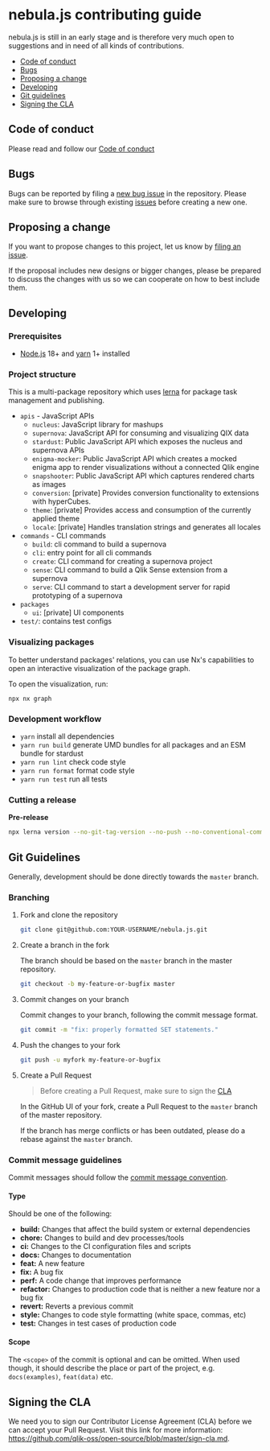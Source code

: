 # nebula.js contributing guide

nebula.js is still in an early stage and is therefore very much open to suggestions and in need of all kinds of contributions.

- [Code of conduct](#code-of-conduct)
- [Bugs](#bugs)
- [Proposing a change](#features)
- [Developing](#developing)
- [Git guidelines](#git)
- [Signing the CLA](#cla)

## <a name="code-of-conduct"></a> Code of conduct

Please read and follow our [Code of conduct](https://github.com/qlik-oss/open-source/blob/master/CODE_OF_CONDUCT.md)

## <a name="bugs"></a> Bugs

Bugs can be reported by filing a [new bug issue](https://github.com/qlik-oss/nebula.js/issues/new?template=bug.md) in the repository. Please make sure to browse through existing [issues](https://github.com/qlik-oss/nebula.js/labels/bug) before creating a new one.

## <a name="features"></a> Proposing a change

If you want to propose changes to this project, let us know by [filing an issue](https://github.com/qlik-oss/nebula.js/issues/new/choose).

If the proposal includes new designs or bigger changes, please be prepared to discuss the changes with us so we can cooperate on how to best include them.

## <a name="developing"></a> Developing

### Prerequisites

- [Node.js](https://nodejs.org/) 18+ and [yarn](https://yarnpkg.com) 1+ installed

### Project structure

This is a multi-package repository which uses [lerna](https://github.com/lerna/lerna) for package task management and publishing.

- `apis` - JavaScript APIs
  - `nucleus`: JavaScript library for mashups
  - `supernova`: JavaScript API for consuming and visualizing QIX data
  - `stardust`: Public JavaScript API which exposes the nucleus and supernova APIs
  - `enigma-mocker`: Public JavaScript API which creates a mocked enigma app to render visualizations without a connected Qlik engine
  - `snapshooter`: Public JavaScript API which captures rendered charts as images
  - `conversion`: [private] Provides conversion functionality to extensions with hyperCubes.
  - `theme`: [private] Provides access and consumption of the currently applied theme
  - `locale`: [private] Handles translation strings and generates all locales
- `commands` - CLI commands
  - `build`: cli command to build a supernova
  - `cli`: entry point for all cli commands
  - `create`: CLI command for creating a supernova project
  - `sense`: CLI command to build a Qlik Sense extension from a supernova
  - `serve`: CLI command to start a development server for rapid prototyping of a supernova
- `packages`
  - `ui`: [private] UI components
- `test/`: contains test configs

### Visualizing packages

To better understand packages' relations, you can use Nx's capabilities to open an interactive visualization of the package graph.

To open the visualization, run:

    npx nx graph

### Development workflow

- `yarn` install all dependencies
- `yarn run build` generate UMD bundles for all packages and an ESM bundle for stardust
- `yarn run lint` check code style
- `yarn run format` format code style
- `yarn run test` run all tests

### Cutting a release

**Pre-release**

```sh
npx lerna version --no-git-tag-version --no-push --no-conventional-commits --preid alpha --exact
```

## <a name="git"></a> Git Guidelines

Generally, development should be done directly towards the `master` branch.

### Branching

1. Fork and clone the repository

   ```sh
   git clone git@github.com:YOUR-USERNAME/nebula.js.git
   ```

1. Create a branch in the fork

   The branch should be based on the `master` branch in the master repository.

   ```sh
   git checkout -b my-feature-or-bugfix master
   ```

1. Commit changes on your branch

   Commit changes to your branch, following the commit message format.

   ```sh
   git commit -m "fix: properly formatted SET statements."
   ```

1. Push the changes to your fork

   ```sh
   git push -u myfork my-feature-or-bugfix
   ```

1. Create a Pull Request

   > Before creating a Pull Request, make sure to sign the [CLA](#cla)

   In the GitHub UI of your fork, create a Pull Request to the `master` branch of the master repository.

   If the branch has merge conflicts or has been outdated, please do a rebase against the `master` branch.

### <a name="commit"></a> Commit message guidelines

Commit messages should follow the [commit message convention](https://conventionalcommits.org/).

#### Type

Should be one of the following:

- **build:** Changes that affect the build system or external dependencies
- **chore:** Changes to build and dev processes/tools
- **ci:** Changes to the CI configuration files and scripts
- **docs:** Changes to documentation
- **feat:** A new feature
- **fix:** A bug fix
- **perf:** A code change that improves performance
- **refactor:** Changes to production code that is neither a new feature nor a bug fix
- **revert:** Reverts a previous commit
- **style:** Changes to code style formatting (white space, commas, etc)
- **test:** Changes in test cases of production code

#### Scope

The `<scope>` of the commit is optional and can be omitted. When used though, it should describe the place or part of the project, e.g. `docs(examples)`, `feat(data)` etc.

## <a name="cla"></a> Signing the CLA

We need you to sign our Contributor License Agreement (CLA) before we can accept your Pull Request. Visit this link for more information: <https://github.com/qlik-oss/open-source/blob/master/sign-cla.md>.
